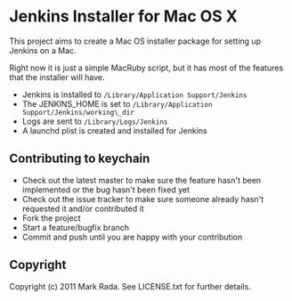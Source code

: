 # Jenkins Installer for Mac OS X

This project aims to create a Mac OS installer package for setting up Jenkins on a Mac.

Right now it is just a simple MacRuby script, but it has most of the features that the installer will have.

- Jenkins is installed to `/Library/Application Support/Jenkins`
- The JENKINS\_HOME is set to `/Library/Application Support/Jenkins/working\_dir`
- Logs are sent to `/Library/Logs/Jenkins`
- A launchd plist is created and installed for Jenkins

## Contributing to keychain

* Check out the latest master to make sure the feature hasn't been implemented or the bug hasn't been fixed yet
* Check out the issue tracker to make sure someone already hasn't requested it and/or contributed it
* Fork the project
* Start a feature/bugfix branch
* Commit and push until you are happy with your contribution

## Copyright

Copyright (c) 2011 Mark Rada. See LICENSE.txt for further details.
